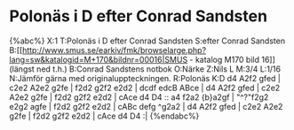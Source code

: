 # Polonäs i D efter Conrad Sandsten

{%abc%}
X:1
T:Polonäs i D efter Conrad Sandsten
S:efter Conrad Sandsten
B:[[http://www.smus.se/earkiv/fmk/browselarge.php?lang=sw&katalogid=M+170&bildnr=00016|SMUS - katalog M170 bild 16]] (längst ned t.h.)
B:Conrad Sandstens notbok
O:Närke
Z:Nils L
M:3/4
L:1/16
N:Jämför gärna med originaluppteckningen.
R:Polonäs
K:D
d4 A2f2 gfed | c2e2 A2e2 g2fe | f2d2 g2f2 e2d2 | dcdf edcB ABce | 
d4 A2f2 gfed | c2e2 A2e2 g2fe | f2d2 g2f2 e2d2 | cAce d4 D4 ::
a4 f2a2 {b}a2gf | "^?"f2g2 e2g2 agfe | f2d2 g2f2 e2d2 | cABc defg ^g2a2 | 
d4 A2f2 gfed | c2e2 A2e2 g2fe | f2d2 g2f2 e2d2 | cAce d4 D4 :| 
{%endabc%}
